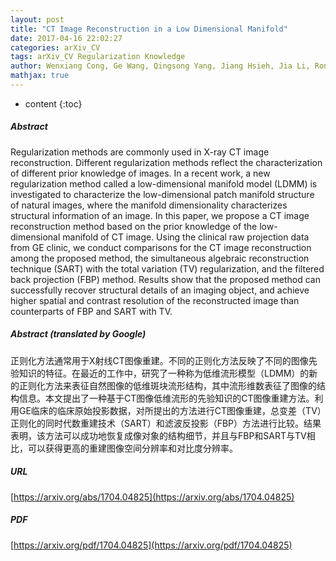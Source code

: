 ```yaml
---
layout: post
title: "CT Image Reconstruction in a Low Dimensional Manifold"
date: 2017-04-16 22:02:27
categories: arXiv_CV
tags: arXiv_CV Regularization Knowledge
author: Wenxiang Cong, Ge Wang, Qingsong Yang, Jiang Hsieh, Jia Li, Rongjie Lai
mathjax: true
---
```


* content
{:toc}

##### Abstract
Regularization methods are commonly used in X-ray CT image reconstruction. Different regularization methods reflect the characterization of different prior knowledge of images. In a recent work, a new regularization method called a low-dimensional manifold model (LDMM) is investigated to characterize the low-dimensional patch manifold structure of natural images, where the manifold dimensionality characterizes structural information of an image. In this paper, we propose a CT image reconstruction method based on the prior knowledge of the low-dimensional manifold of CT image. Using the clinical raw projection data from GE clinic, we conduct comparisons for the CT image reconstruction among the proposed method, the simultaneous algebraic reconstruction technique (SART) with the total variation (TV) regularization, and the filtered back projection (FBP) method. Results show that the proposed method can successfully recover structural details of an imaging object, and achieve higher spatial and contrast resolution of the reconstructed image than counterparts of FBP and SART with TV.

##### Abstract (translated by Google)
正则化方法通常用于X射线CT图像重建。不同的正则化方法反映了不同的图像先验知识的特征。在最近的工作中，研究了一种称为低维流形模型（LDMM）的新的正则化方法来表征自然图像的低维斑块流形结构，其中流形维数表征了图像的结构信息。本文提出了一种基于CT图像低维流形的先验知识的CT图像重建方法。利用GE临床的临床原始投影数据，对所提出的方法进行CT图像重建，总变差（TV）正则化的同时代数重建技术（SART）和滤波反投影（FBP）方法进行比较。结果表明，该方法可以成功地恢复成像对象的结构细节，并且与FBP和SART与TV相比，可以获得更高的重建图像空间分辨率和对比度分辨率。

##### URL
[https://arxiv.org/abs/1704.04825](https://arxiv.org/abs/1704.04825)

##### PDF
[https://arxiv.org/pdf/1704.04825](https://arxiv.org/pdf/1704.04825)

